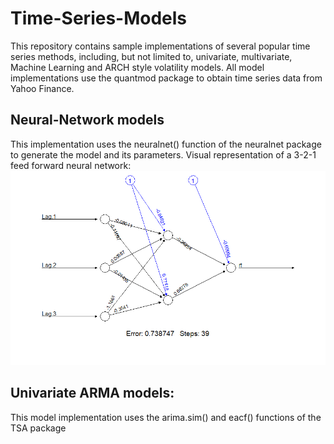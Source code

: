 # Time-Series-Models
This repository contains sample implementations of several popular time series methods, including, but not limited to, univariate, multivariate, Machine Learning and ARCH style volatility models. All model implementations use the quantmod package to obtain time series data from Yahoo Finance.

## Neural-Network models
This implementation uses the neuralnet() function of the neuralnet package to generate the model and its parameters.
Visual representation of a 3-2-1 feed forward neural network:
![](images/Sample_NN.png)

## Univariate ARMA models:
This model implementation uses the arima.sim() and eacf() functions of the TSA package
